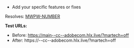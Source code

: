 * Add your specific features or fixes

Resolves: [MWPW-NUMBER](https://jira.corp.adobe.com/browse/MWPW-NUMBER)

**Test URLs:**
- Before: https://main--cc--adobecom.hlx.live/?martech=off
- After: https://<branch>--cc--adobecom.hlx.live/?martech=off
